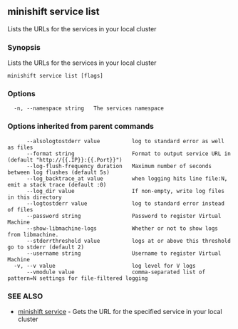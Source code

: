 ## minishift service list

Lists the URLs for the services in your local cluster

### Synopsis


Lists the URLs for the services in your local cluster

```
minishift service list [flags]
```

### Options

```
  -n, --namespace string   The services namespace
```

### Options inherited from parent commands

```
      --alsologtostderr value          log to standard error as well as files
      --format string                  Format to output service URL in (default "http://{{.IP}}:{{.Port}}")
      --log-flush-frequency duration   Maximum number of seconds between log flushes (default 5s)
      --log_backtrace_at value         when logging hits line file:N, emit a stack trace (default :0)
      --log_dir value                  If non-empty, write log files in this directory
      --logtostderr value              log to standard error instead of files
      --password string                Password to register Virtual Machine
      --show-libmachine-logs           Whether or not to show logs from libmachine.
      --stderrthreshold value          logs at or above this threshold go to stderr (default 2)
      --username string                Username to register Virtual Machine
  -v, --v value                        log level for V logs
      --vmodule value                  comma-separated list of pattern=N settings for file-filtered logging
```

### SEE ALSO
* [minishift service](minishift_service.md)	 - Gets the URL for the specified service in your local cluster

